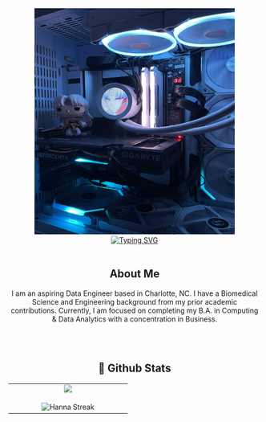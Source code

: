<div align="center" >
    <img src="IMG_5981.JPG" width="400" height="450"/>
</div>
<div align="center">
<a href="https://git.io/typing-svg"><img src="https://readme-typing-svg.herokuapp.com?font=Fira+Code&pause=1000&color=AFF7B5&center=true&vCenter=true&random=false&width=435&lines=Welcome+to+my+space!;Computing+%26+Data+Analytics+Student" alt="Typing SVG" /></a>
</div>

<br>
 <div align="center">
<div align="center">
        <h2>About Me</h2>
      <p align="center"> I am an aspiring Data Engineer based in Charlotte, NC. I have a Biomedical Science and Engineering background from my prior academic contributions. Currently, I am focused on completing my B.A. in Computing & Data Analytics with a concentration in Business.</p>
        <br><br>

<h2 align="center">🌱 Github Stats </h2>
<table align="center">
  <tr border="none">
    <td width="50%" align="center" style="text-align: center;">
      <div>
        <img src="https://github-readme-stats.vercel.app/api/top-langs/?username=hannanguy&theme=dark&hide_border=false&include_all_commits=false&count_private=false&layout=compact" />
      </div>
      <br />
      <img title="git.io/streak-stats" alt="Hanna Streak" src="https://github-readme-streak-stats.herokuapp.com/?user=hannanguy&theme=dark&hide_border=false" /> 
    </td>
  </tr>
</table>
